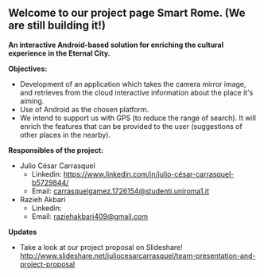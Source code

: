 ## Welcome to our project page Smart Rome. (We are still building it!)
<b>An interactive Android-based solution
for enriching the cultural experience in the Eternal City.</b>

<b>Objectives:</b>
  - Development of an application which takes the camera mirror
    image, and retrieves from the cloud interactive information about the
    place it's aiming.
  - Use of Android as the chosen platform. 
  - We intend to support us with GPS (to reduce the range of search). It will
    enrich the features that can be provided to the user (suggestions of other
    places in the nearby).

<b>Responsibles of the project:</b>
- Julio César Carrasquel
  - Linkedin:  <a href="https://www.linkedin.com/in/julio-c%C3%A9sar-carrasquel-b5729844/">https://www.linkedin.com/in/julio-césar-carrasquel-b5729844/</a> 
  - Email: carrasquelgamez.1726154@studenti.uniroma1.it
- Razieh Akbari
  - Linkedin: 
  - Email: raziehakbari409@gmail.com

<b>Updates</b>
  - Take a look at our project proposal on Slideshare! <a href="here">http://www.slideshare.net/juliocesarcarrasquel/team-presentation-and-project-proposal</a>
